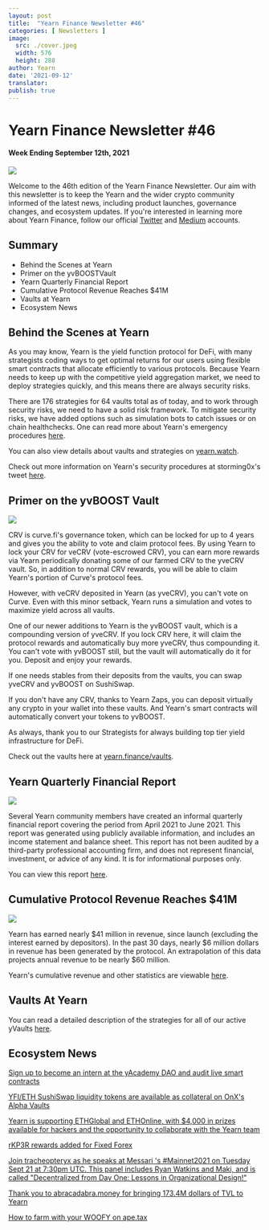 ```yaml
---
layout: post
title:  "Yearn Finance Newsletter #46"
categories: [ Newsletters ]
image:
  src: ./cover.jpeg
  width: 576
  height: 288
author: Yearn
date: '2021-09-12'
translator:
publish: true
---
```


# Yearn Finance Newsletter #46
#### Week Ending September 12th, 2021


![](/_posts/_newsletters/Yearn-Finance-Newsletter-46/image1.png)




Welcome to the 46th edition of the Yearn Finance Newsletter. Our aim with this newsletter is to keep the Yearn and the wider crypto community informed of the latest news, including product launches, governance changes, and ecosystem updates. If you're interested in learning more about Yearn Finance, follow our official [Twitter](https://twitter.com/iearnfinance) and [Medium](https://medium.com/iearn) accounts.

## **Summary**

- Behind the Scenes at Yearn  
- Primer on the yvBOOSTVault  
- Yearn Quarterly Financial Report  
- Cumulative Protocol Revenue Reaches $41M   
- Vaults at Yearn  
- Ecosystem News


## **Behind the Scenes at Yearn**

As you may know, Yearn is the yield function protocol for DeFi, with many strategists coding ways to get optimal returns for our users using flexible smart contracts that allocate efficiently to various protocols. Because Yearn needs to keep up with the competitive yield aggregation market, we need to deploy strategies quickly, and this means there are always security risks.

There are 176 strategies for 64 vaults total as of today, and to work through security risks, we need to have a solid risk framework. To mitigate security risks, we have added options such as simulation bots to catch issues or on chain healthchecks. One can read more about Yearn's emergency procedures [here](https://github.com/yearn/yearn-devdocs/blob/master/docs/developers/v2/EMERGENCY.md).

You can also view details about vaults and strategies on [yearn.watch](https://yearn.watch/).

Check out more information on Yearn's security procedures at storming0x's tweet [here](https://twitter.com/storming0x/status/1436851219864059906).

## **Primer on the yvBOOST Vault**

![](/_posts/_newsletters/Yearn-Finance-Newsletter-46/image2.png)

CRV is curve.fi's governance token, which can be locked for up to 4 years and gives you the ability to vote and claim protocol fees. By using Yearn to lock your CRV for veCRV (vote-escrowed CRV), you can earn more rewards via Yearn periodically donating some of our farmed CRV to the yveCRV vault. So, in addition to normal CRV rewards, you will be able to claim Yearn's portion of Curve's protocol fees.

However, with veCRV deposited in Yearn (as yveCRV), you can't vote on Curve. Even with this minor setback, Yearn runs a simulation and votes to maximize yield across all vaults.

One of our newer additions to Yearn is the yvBOOST vault, which is a compounding version of yveCRV. If you lock CRV here, it will claim the protocol rewards and automatically buy more yveCRV, thus compounding it. You can't vote with yvBOOST still, but the vault will automatically do it for you. Deposit and enjoy your rewards.

If one needs stables from their deposits from the vaults, you can swap yveCRV and yvBOOST on SushiSwap.

If you don't have any CRV, thanks to Yearn Zaps, you can deposit virtually any crypto in your wallet into these vaults. And Yearn's smart contracts will automatically convert your tokens to yvBOOST.

As always, thank you to our Strategists for always building top tier yield infrastructure for DeFi.

Check out the vaults here at [yearn.finance/vaults](https://yearn.finance/vaults).

## **Yearn Quarterly Financial Report**

![](/_posts/_newsletters/Yearn-Finance-Newsletter-46/image3.png)

Several Yearn community members have created an informal quarterly financial report covering the period from April 2021 to June 2021. This report was generated using publicly available information, and includes an income statement and balance sheet. This report has not been audited by a third-party professional accounting firm, and does not represent financial, investment, or advice of any kind. It is for informational purposes only.

You can view this report [here](https://github.com/yearn/yearn-pm/blob/master/financials/reports/2021Q2-yearn-quarterly-report.pdf).

## **Cumulative Protocol Revenue Reaches $41M**

![](/_posts/_newsletters/Yearn-Finance-Newsletter-46/image4.png)

Yearn has earned nearly $41 million in revenue, since launch (excluding the interest earned by depositors). In the past 30 days, nearly $6 million dollars in revenue has been generated by the protocol. An extrapolation of this data projects annual revenue to be nearly $60 million.

Yearn's cumulative revenue and other statistics are viewable [here](https://www.yfistats.com/).

## **Vaults At Yearn**

You can read a detailed description of the strategies for all of our active yVaults [here](https://medium.com/yearn-state-of-the-vaults/the-vaults-at-yearn-9237905ffed3).

## **Ecosystem News**

[Sign up to become an intern at the yAcademy DAO and audit live smart contracts](https://twitter.com/yAcademyDAO/status/1435866622556659717)

[YFI/ETH SushiSwap liquidity tokens are available as collateral on OnX's Alpha Vaults](https://twitter.com/OnXFinance/status/1435229990681972741)

[Yearn is supporting ETHGlobal and ETHOnline, with $4,000 in prizes available for hackers and the opportunity to collaborate with the Yearn team](https://twitter.com/iearnfinance/status/1436302183545196546)

[rKP3R rewards added for Fixed Forex](https://twitter.com/thekeep3r/status/1437402914474037256)

[Join tracheopteryx as he speaks at Messari 's #Mainnet2021 on Tuesday Sept 21 at 7:30pm UTC. This panel includes Ryan Watkins and Maki, and is called "Decentralized from Day One: Lessons in Organizational Design!"](https://twitter.com/tracheopteryx/status/1436257062971977729)

[Thank you to abracadabra.money for bringing 173.4M dollars of TVL to Yearn](https://twitter.com/danielesesta/status/1437372628054982663?s=20)

[How to farm with your WOOFY on ape.tax](https://twitter.com/ape_tax/status/1436908119817211913?s=20)
